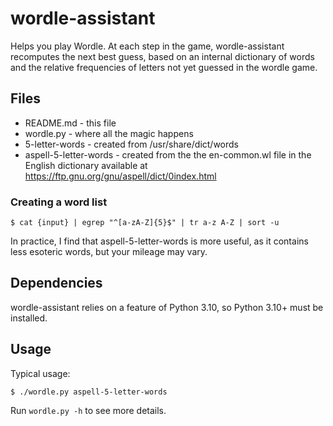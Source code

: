 # wordle-assistant

Helps you play Wordle. At each step in the game, wordle-assistant
recomputes the next best guess, based on an internal dictionary of words 
and the relative frequencies of letters not yet guessed in the wordle 
game.

## Files

* README.md - this file
* wordle.py - where all the magic happens
* 5-letter-words - created from /usr/share/dict/words
* aspell-5-letter-words - created from the the en-common.wl file in the English 
dictionary available at https://ftp.gnu.org/gnu/aspell/dict/0index.html

### Creating a word list
```
$ cat {input} | egrep "^[a-zA-Z]{5}$" | tr a-z A-Z | sort -u 
```

In practice, I find that aspell-5-letter-words is more useful, as it 
contains less esoteric words, but your mileage may vary.

## Dependencies

wordle-assistant relies on a feature of Python 3.10, so Python 3.10+ must 
be installed.

## Usage
Typical usage:
```
$ ./wordle.py aspell-5-letter-words
```

Run `wordle.py -h` to see more details.
